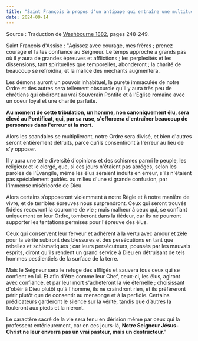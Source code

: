 ```yaml
---
title: "Saint François à propos d'un antipape qui entraîne une multitude dans l\'erreur et la mort"
date: 2024-09-14
---
```


Source : Traduction de [Washbourne 1882](/en/apologetics/saint-francis-prophecy-antipope), pages 248-249.

Saint François d'Assise : "Agissez avec courage, mes frères ; prenez courage et faites confiance au Seigneur. Le temps approche à grands pas où il y aura de grandes épreuves et afflictions ; les perplexités et les dissensions, tant spirituelles que temporelles, abonderont ; la charité de beaucoup se refroidira, et la malice des méchants augmentera.

Les démons auront un pouvoir inhabituel, la pureté immaculée de notre Ordre et des autres sera tellement obscurcie qu'il y aura très peu de chrétiens qui obéiront au vrai Souverain Pontife et à l'Église romaine avec un coeur loyal et une charité parfaite.

**Au moment de cette tribulation, un homme, non canoniquement élu, sera élevé au Pontificat, qui, par sa ruse, s'efforcera d'entraîner beaucoup de personnes dans l'erreur et la mort**.

Alors les scandales se multiplieront, notre Ordre sera divisé, et bien d'autres seront entièrement détruits, parce qu'ils consentiront à l'erreur au lieu de s'y opposer.

Il y aura une telle diversité d'opinions et des schismes parmi le peuple, les religieux et le clergé, que, si ces jours n'étaient pas abrégés, selon les paroles de l'Évangile, même les élus seraient induits en erreur, s'ils n'étaient pas spécialement guidés. au milieu d'une si grande confusion, par l'immense miséricorde de Dieu.

Alors certains s’opposeront violemment à notre Règle et à notre manière de vivre, et de terribles épreuves nous surprendront. Ceux qui seront trouvés fidèles recevront la couronne de vie ; mais malheur à ceux qui, se confiant uniquement en leur Ordre, tomberont dans la tiédeur, car ils ne pourront supporter les tentations permises pour l'épreuve des élus.

Ceux qui conservent leur ferveur et adhèrent à la vertu avec amour et zèle pour la vérité subiront des blessures et des persécutions en tant que rebelles et schismatiques ; car leurs persécuteurs, poussés par les mauvais esprits, diront qu'ils rendent un grand service à Dieu en détruisant de tels hommes pestilentiels de la surface de la terre.

Mais le Seigneur sera le refuge des affligés et sauvera tous ceux qui se confient en lui. Et afin d'être comme leur Chef, ceux-ci, les élus, agiront avec confiance, et par leur mort s'achèteront la vie éternelle ; choisissant d'obéir à Dieu plutôt qu'à l'homme, ils ne craindront rien, et ils préféreront périr plutôt que de consentir au mensonge et à la perfidie. Certains prédicateurs garderont le silence sur la vérité, tandis que d’autres la fouleront aux pieds et la nieront.

Le caractère sacré de la vie sera tenu en dérision même par ceux qui la professent extérieurement, car en ces jours-là, **Notre Seigneur Jésus-Christ ne leur enverra pas un vrai pasteur, mais un destructeur**."
